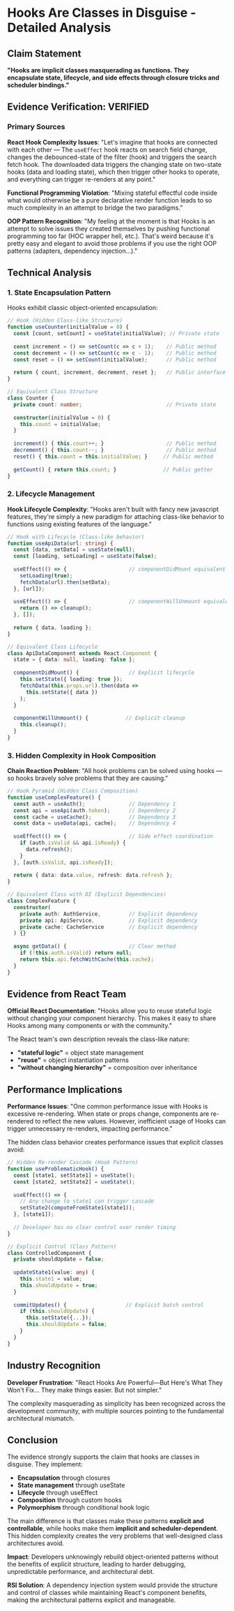 # Hooks Are Classes in Disguise - Detailed Analysis

## Claim Statement

**"Hooks are implicit classes masquerading as functions. They encapsulate state, lifecycle, and side effects through closure tricks and scheduler bindings."**

## Evidence Verification: **VERIFIED**

### Primary Sources

**React Hook Complexity Issues**: "Let's imagine that hooks are connected with each other — The `useEffect` hook reacts on search field change, changes the debounced-state of the filter (hook) and triggers the search fetch hook. The downloaded data triggers the changing state on two-state hooks (data and loading state), which then trigger other hooks to operate, and everything can trigger re-renders at any point."

**Functional Programming Violation**: "Mixing stateful effectful code inside what would otherwise be a pure declarative render function leads to so much complexity in an attempt to bridge the two paradigms."

**OOP Pattern Recognition**: "My feeling at the moment is that Hooks is an attempt to solve issues they created themselves by pushing functional programming too far (HOC wrapper hell, etc.). That's weird because it's pretty easy and elegant to avoid those problems if you use the right OOP patterns (adapters, dependency injection...)."

## Technical Analysis

### 1. State Encapsulation Pattern

Hooks exhibit classic object-oriented encapsulation:

```typescript
// Hook (Hidden Class-like Structure)
function useCounter(initialValue = 0) {
  const [count, setCount] = useState(initialValue); // Private state
  
  const increment = () => setCount(c => c + 1);    // Public method
  const decrement = () => setCount(c => c - 1);    // Public method
  const reset = () => setCount(initialValue);      // Public method
  
  return { count, increment, decrement, reset };   // Public interface
}

// Equivalent Class Structure
class Counter {
  private count: number;                           // Private state
  
  constructor(initialValue = 0) {
    this.count = initialValue;
  }
  
  increment() { this.count++; }                    // Public method
  decrement() { this.count--; }                    // Public method  
  reset() { this.count = this.initialValue; }     // Public method
  
  getCount() { return this.count; }               // Public getter
}
```

### 2. Lifecycle Management

**Hook Lifecycle Complexity**: "Hooks aren't built with fancy new javascript features, they're simply a new paradigm for attaching class-like behavior to functions using existing features of the language."

```typescript
// Hook with Lifecycle (Class-like behavior)
function useApiData(url: string) {
  const [data, setData] = useState(null);
  const [loading, setLoading] = useState(false);
  
  useEffect(() => {                    // componentDidMount equivalent
    setLoading(true);
    fetchData(url).then(setData);
  }, [url]);
  
  useEffect(() => {                    // componentWillUnmount equivalent  
    return () => cleanup();
  }, []);
  
  return { data, loading };
}

// Equivalent Class Lifecycle
class ApiDataComponent extends React.Component {
  state = { data: null, loading: false };
  
  componentDidMount() {                // Explicit lifecycle
    this.setState({ loading: true });
    fetchData(this.props.url).then(data => 
      this.setState({ data })
    );
  }
  
  componentWillUnmount() {            // Explicit cleanup
    this.cleanup();
  }
}
```

### 3. Hidden Complexity in Hook Composition

**Chain Reaction Problem**: "All hook problems can be solved using hooks — so hooks bravely solve problems that they are causing."

```typescript
// Hook Pyramid (Hidden Class Composition)
function useComplexFeature() {
  const auth = useAuth();              // Dependency 1
  const api = useApi(auth.token);      // Dependency 2  
  const cache = useCache();            // Dependency 3
  const data = useData(api, cache);    // Dependency 4
  
  useEffect(() => {                    // Side effect coordination
    if (auth.isValid && api.isReady) {
      data.refresh();
    }
  }, [auth.isValid, api.isReady]);
  
  return { data: data.value, refresh: data.refresh };
}

// Equivalent Class with DI (Explicit Dependencies)
class ComplexFeature {
  constructor(
    private auth: AuthService,         // Explicit dependency
    private api: ApiService,           // Explicit dependency  
    private cache: CacheService        // Explicit dependency
  ) {}
  
  async getData() {                    // Clear method
    if (!this.auth.isValid) return null;
    return this.api.fetchWithCache(this.cache);
  }
}
```

## Evidence from React Team

**Official React Documentation**: "Hooks allow you to reuse stateful logic without changing your component hierarchy. This makes it easy to share Hooks among many components or with the community."

The React team's own description reveals the class-like nature:
- **"stateful logic"** = object state management
- **"reuse"** = object instantiation patterns  
- **"without changing hierarchy"** = composition over inheritance

## Performance Implications

**Performance Issues**: "One common performance issue with Hooks is excessive re-rendering. When state or props change, components are re-rendered to reflect the new values. However, inefficient usage of Hooks can trigger unnecessary re-renders, impacting performance."

The hidden class behavior creates performance issues that explicit classes avoid:

```typescript
// Hidden Re-render Cascade (Hook Pattern)
function useProblematicHook() {
  const [state1, setState1] = useState();
  const [state2, setState2] = useState();
  
  useEffect(() => {
    // Any change to state1 can trigger cascade
    setState2(computeFromState1(state1));
  }, [state1]);
  
  // Developer has no clear control over render timing
}

// Explicit Control (Class Pattern)  
class ControlledComponent {
  private shouldUpdate = false;
  
  updateState1(value: any) {
    this.state1 = value;
    this.shouldUpdate = true;
  }
  
  commitUpdates() {                   // Explicit batch control
    if (this.shouldUpdate) {
      this.setState({...});
      this.shouldUpdate = false;
    }
  }
}
```

## Industry Recognition

**Developer Frustration**: "React Hooks Are Powerful—But Here's What They Won't Fix... They make things easier. But not simpler."

The complexity masquerading as simplicity has been recognized across the development community, with multiple sources pointing to the fundamental architectural mismatch.

## Conclusion

The evidence strongly supports the claim that hooks are classes in disguise. They implement:
- **Encapsulation** through closures
- **State management** through useState  
- **Lifecycle** through useEffect
- **Composition** through custom hooks
- **Polymorphism** through conditional hook logic

The main difference is that classes make these patterns **explicit and controllable**, while hooks make them **implicit and scheduler-dependent**. This hidden complexity creates the very problems that well-designed class architectures avoid.

**Impact**: Developers unknowingly rebuild object-oriented patterns without the benefits of explicit structure, leading to harder debugging, unpredictable performance, and architectural debt.

**RSI Solution**: A dependency injection system would provide the structure and control of classes while maintaining React's component benefits, making the architectural patterns explicit and manageable.